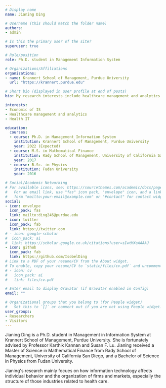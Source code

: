 ```yaml
---
# Display name
name: Jianing Ding

# Username (this should match the folder name)
authors:
- admin

# Is this the primary user of the site?
superuser: true

# Role/position
role: Ph.D. student in Management Information System

# Organizations/Affiliations
organizations:
- name: Krannert School of Management, Purdue University
  url: "https://krannert.purdue.edu"

# Short bio (displayed in user profile at end of posts)
bio: My research interests include healthcare management and analytics.

interests:
- Economic of IS
- Healthcare management and analytics
- Health IT

education:
  courses:
  - course: Ph.D. in Management Information System
    institution: Krannert School of Management, Purdue University
    year: 2022 (Expected)
  - course: M.S. in Mathematical Finance
    institution: Rady School of Management, University of California San Diego
    year: 2017
  - course: B.Sc. in Physics
    institution: Fudan University
    year: 2016

# Social/Academic Networking
# For available icons, see: https://sourcethemes.com/academic/docs/page-builder/#icons
#   For an email link, use "fas" icon pack, "envelope" icon, and a link in the
#   form "mailto:your-email@example.com" or "#contact" for contact widget.
social:
- icon: envelope
  icon_pack: fas
  link: mailto:ding246@purdue.edu
- icon: twitter
  icon_pack: fab
  link: https://twitter.com
# - icon: google-scholar
#  icon_pack: ai
#  link: https://scholar.google.co.uk/citations?user=sIwtMXoAAAAJ
- icon: github
  icon_pack: fab
  link: https://github.com/IsobelDing
# Link to a PDF of your resume/CV from the About widget.
# To enable, copy your resume/CV to `static/files/cv.pdf` and uncomment the lines below.
# - icon: cv
#   icon_pack: ai
#   link: files/cv.pdf

# Enter email to display Gravatar (if Gravatar enabled in Config)
email: ""

# Organizational groups that you belong to (for People widget)
#   Set this to `[]` or comment out if you are not using People widget.
user_groups:
- Researchers
- Visitors
---
```


Jianing Ding is a Ph.D. student in Management in Information System at Krannert School of Management, Purdue University. She is fortunately advised by Professor Karthik Kannan and Susan F. Lu. Jianing received a Master of Science in Mathematical Finance from Rady School of Management, University of California San Diego, and a Bachelor of Science in Physics from Fudan University.

Jianing's research mainly focues on how information technology affects individual behavior and the organization of firms and markets, especially the structure of those industries related to health care.
